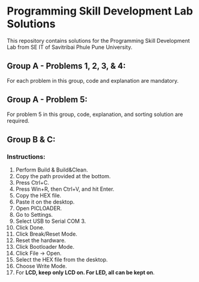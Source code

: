 # Programming Skill Development Lab Solutions

This repository contains solutions for the Programming Skill Development Lab from SE IT of Savitribai Phule Pune University.

## Group A - Problems 1, 2, 3, & 4:

For each problem in this group, code and explanation are mandatory.

## Group A - Problem 5:

For problem 5 in this group, code, explanation, and sorting solution are required.

## Group B & C:

### Instructions:

1. Perform Build & Build&Clean.
2. Copy the path provided at the bottom.
3. Press Ctrl+C.
4. Press Win+R, then Ctrl+V, and hit Enter.
5. Copy the HEX file.
6. Paste it on the desktop.
7. Open PICLOADER.
8. Go to Settings.
9. Select USB to Serial COM 3.
10. Click Done.
11. Click Break/Reset Mode.
12. Reset the hardware.
13. Click Bootloader Mode.
14. Click File -> Open.
15. Select the HEX file from the desktop.
16. Choose Write Mode.
17. For **LCD, keep only LCD on. For LED, all can be kept on**.
